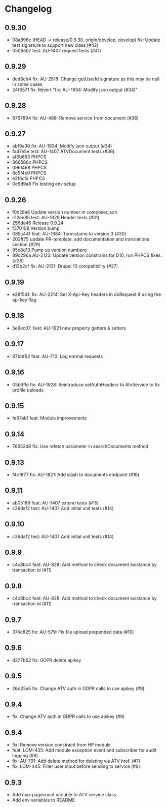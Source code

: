 # Changelog

## 0.9.30
- 08a898c (HEAD -> release/0.9.30, origin/develop, develop) fix: Update test signature to support new class (#42)
- 0506e07 test: AU-1407 request tests (#41)

## 0.9.29
- ded8eb4 fix: AU-2518: Change getUserId signature as this may be null in some cases
- 24f6571 fix: Revert "fix: AU-1934: Modify json output (#34)"

## 0.9.28
- 8767894 fix: AU-488: Remove service from document (#38)

## 0.9.27
- abf9e30 fix: AU-1934: Modify json output (#34)
- fa47e5e test: AU-1407 ATVDocument tests (#36)
- af6b653 PHPCS
- 366586c PHPCS
- 096f468 PHPCS
- 8e9f4e9 PHPCS
- e2f6cfa PHPCS
- 0e9d9a8 Fix testing env setup

## 0.9.26
- f0c28a8 Update version number in composer.json
- c12ee85 test: AU-1929 Header tests (#31)
- 256da46 Release 0.9.24
- f370109 Version bump
- 085c44f feat: AU-1984: Tunnistamo to version 3 (#30)
- 202ff75 update PR-template, add documentation and translations section (#29)
- 95c8d13 Pump up version numbero
- 89c296a AU-2123: Update version constrains for D10, run PHPCS fixes. (#28)
- d13b2cf fix:  AU-2131: Drupal 10 compatibility (#27)

## 0.9.19
- e28f5d1: fix: AU-2214: Set X-Api-Key headers in doRequest if using the api key flag
## 0.9.18
- 5e9ec07: feat: AU-1921 new property getters & setters 
## 0.9.17
- 87bbf92 feat: AU-710: Log normal requests
## 0.9.16
- 05b6ffe fix: AU-1928: Reintroduce setAuthHeaders to AtvService to fix profile uploads

## 0.9.15
- fe67ab1 feat: Module improvements

## 0.9.14
- 76652d8 fix: Use refetch parameter in searchDocuments method

## 0.9.13
- f4c1877 fix: AU-1821: Add slash to documents endpoint (#16)

## 0.9.11
- ab05189 feat: AU-1407 extend tests (#15)
- c36daf2 test: AU-1407 Add initial unit tests (#14)

## 0.9.10
- c36daf2 test: AU-1407 Add initial unit tests (#14)

## 0.9.9
- c4c8bc4 feat: AU-828: Add method to check document existance by transaction id (#11)

## 0.9.8
- c4c8bc4 feat: AU-828: Add method to check document existance by transaction id (#11)

## 0.9.7
- 374c825 fix: AU-579: Fix file upload prepended data (#10)

## 0.9.6
- d377b62 fix: GDPR delete apikey

## 0.9.5
- 26d25a5 fix: Change ATV auth in GDPR calls to use apikey (#9)

## 0.9.4
- fix: Change ATV auth in GDPR calls to use apikey (#9)

## 0.9.4

- fix: Remove version constraint from HP module
- feat: LOM-435: Add module exception event and subscriber for audit logging (#8)
- fix: AU-791: Add delete method for deleting via ATV href. (#7)
- fix: LOM-445: Filter user input before sending to service (#6)

## 0.9.3
- Add max pagecount variable to ATV service class.
- Add env variables to README

